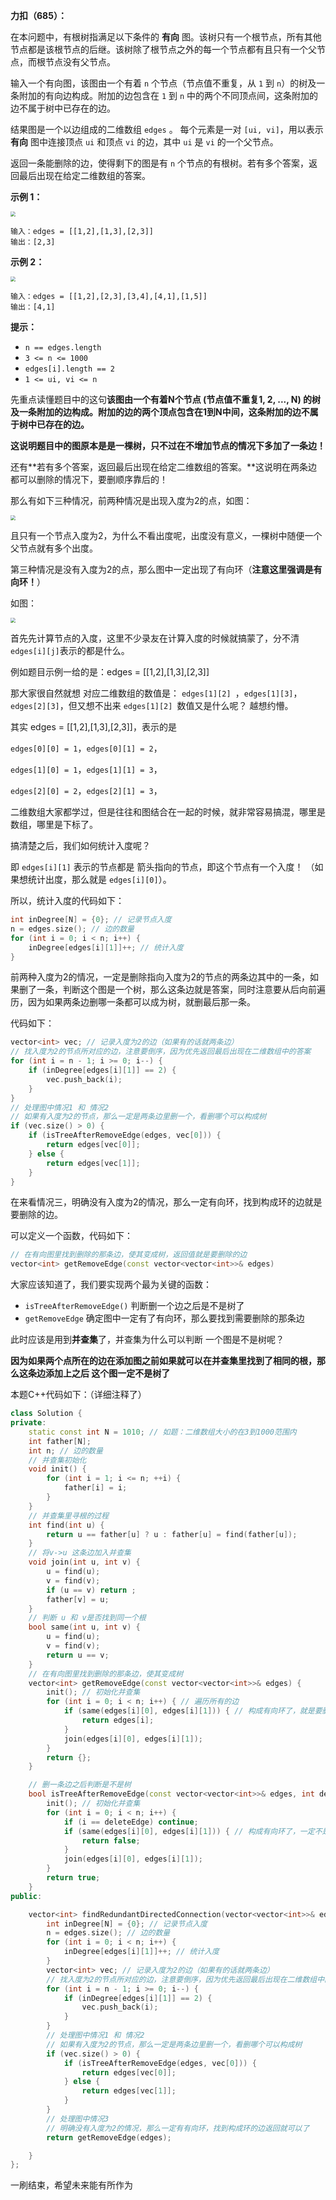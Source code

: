 **力扣（685）：**

在本问题中，有根树指满足以下条件的 **有向** 图。该树只有一个根节点，所有其他节点都是该根节点的后继。该树除了根节点之外的每一个节点都有且只有一个父节点，而根节点没有父节点。

输入一个有向图，该图由一个有着 `n` 个节点（节点值不重复，从 `1` 到 `n`）的树及一条附加的有向边构成。附加的边包含在 `1` 到 `n` 中的两个不同顶点间，这条附加的边不属于树中已存在的边。

结果图是一个以边组成的二维数组 `edges` 。 每个元素是一对 `[ui, vi]`，用以表示 **有向** 图中连接顶点 `ui` 和顶点 `vi` 的边，其中 `ui` 是 `vi` 的一个父节点。

返回一条能删除的边，使得剩下的图是有 `n` 个节点的有根树。若有多个答案，返回最后出现在给定二维数组的答案。

**示例 1：**

<img src="img/55.jpg" style="zoom: 50%;" />

```
输入：edges = [[1,2],[1,3],[2,3]]
输出：[2,3]
```

**示例 2：**

<img src="img/56.jpg" style="zoom:50%;" />

```
输入：edges = [[1,2],[2,3],[3,4],[4,1],[1,5]]
输出：[4,1]
```

 

**提示：**

- `n == edges.length`
- `3 <= n <= 1000`
- `edges[i].length == 2`
- `1 <= ui, vi <= n`







先重点读懂题目中的这句**该图由一个有着N个节点 (节点值不重复1, 2, ..., N) 的树及一条附加的边构成。附加的边的两个顶点包含在1到N中间，这条附加的边不属于树中已存在的边。**

**这说明题目中的图原本是是一棵树，只不过在不增加节点的情况下多加了一条边！**

还有**若有多个答案，返回最后出现在给定二维数组的答案。**这说明在两条边都可以删除的情况下，要删顺序靠后的！

那么有如下三种情况，前两种情况是出现入度为2的点，如图：

<img src="img/57.png" style="zoom: 50%;" />

且只有一个节点入度为2，为什么不看出度呢，出度没有意义，一棵树中随便一个父节点就有多个出度。

第三种情况是没有入度为2的点，那么图中一定出现了有向环（**注意这里强调是有向环！**）

如图：

<img src="img/58.png" style="zoom:50%;" />

首先先计算节点的入度，这里不少录友在计算入度的时候就搞蒙了，分不清 `edges[i][j]`表示的都是什么。

例如题目示例一给的是：edges = [[1,2],[1,3],[2,3]]

那大家很自然就想 对应二维数组的数值是： `edges[1][2] `，`edges[1][3]`，`edges[2][3]`，但又想不出来 `edges[1][2] `数值又是什么呢？ 越想约懵。

其实 edges = [[1,2],[1,3],[2,3]]，表示的是

`edges[0][0] = 1`，`edges[0][1] = 2`，

`edges[1][0] = 1`，`edges[1][1] = 3`，

`edges[2][0] = 2`，`edges[2][1] = 3`，

二维数组大家都学过，但是往往和图结合在一起的时候，就非常容易搞混，哪里是数组，哪里是下标了。

搞清楚之后，我们如何统计入度呢？

即 `edges[i][1]` 表示的节点都是 箭头指向的节点，即这个节点有一个入度！ （如果想统计出度，那么就是 `edges[i][0]`）。

所以，统计入度的代码如下：

```cpp
int inDegree[N] = {0}; // 记录节点入度
n = edges.size(); // 边的数量
for (int i = 0; i < n; i++) {
    inDegree[edges[i][1]]++; // 统计入度
}
```

前两种入度为2的情况，一定是删除指向入度为2的节点的两条边其中的一条，如果删了一条，判断这个图是一个树，那么这条边就是答案，同时注意要从后向前遍历，因为如果两条边删哪一条都可以成为树，就删最后那一条。

代码如下：

```cpp
vector<int> vec; // 记录入度为2的边（如果有的话就两条边）
// 找入度为2的节点所对应的边，注意要倒序，因为优先返回最后出现在二维数组中的答案
for (int i = n - 1; i >= 0; i--) {
    if (inDegree[edges[i][1]] == 2) {
        vec.push_back(i);
    }
}
// 处理图中情况1 和 情况2
// 如果有入度为2的节点，那么一定是两条边里删一个，看删哪个可以构成树
if (vec.size() > 0) {
    if (isTreeAfterRemoveEdge(edges, vec[0])) {
        return edges[vec[0]];
    } else {
        return edges[vec[1]];
    }
}
```

在来看情况三，明确没有入度为2的情况，那么一定有向环，找到构成环的边就是要删除的边。

可以定义一个函数，代码如下：

```cpp
// 在有向图里找到删除的那条边，使其变成树，返回值就是要删除的边
vector<int> getRemoveEdge(const vector<vector<int>>& edges)
```

大家应该知道了，我们要实现两个最为关键的函数：

- `isTreeAfterRemoveEdge()` 判断删一个边之后是不是树了
- `getRemoveEdge` 确定图中一定有了有向环，那么要找到需要删除的那条边

此时应该是用到**并查集**了，并查集为什么可以判断 一个图是不是树呢？

**因为如果两个点所在的边在添加图之前如果就可以在并查集里找到了相同的根，那么这条边添加上之后 这个图一定不是树了**

本题C++代码如下：（详细注释了）

```cpp
class Solution {
private:
    static const int N = 1010; // 如题：二维数组大小的在3到1000范围内
    int father[N];
    int n; // 边的数量
    // 并查集初始化
    void init() {
        for (int i = 1; i <= n; ++i) {
            father[i] = i;
        }
    }
    // 并查集里寻根的过程
    int find(int u) {
        return u == father[u] ? u : father[u] = find(father[u]);
    }
    // 将v->u 这条边加入并查集
    void join(int u, int v) {
        u = find(u);
        v = find(v);
        if (u == v) return ;
        father[v] = u;
    }
    // 判断 u 和 v是否找到同一个根
    bool same(int u, int v) {
        u = find(u);
        v = find(v);
        return u == v;
    }
    // 在有向图里找到删除的那条边，使其变成树
    vector<int> getRemoveEdge(const vector<vector<int>>& edges) {
        init(); // 初始化并查集
        for (int i = 0; i < n; i++) { // 遍历所有的边
            if (same(edges[i][0], edges[i][1])) { // 构成有向环了，就是要删除的边
                return edges[i];
            }
            join(edges[i][0], edges[i][1]);
        }
        return {};
    }

    // 删一条边之后判断是不是树
    bool isTreeAfterRemoveEdge(const vector<vector<int>>& edges, int deleteEdge) {
        init(); // 初始化并查集
        for (int i = 0; i < n; i++) {
            if (i == deleteEdge) continue;
            if (same(edges[i][0], edges[i][1])) { // 构成有向环了，一定不是树
                return false;
            }
            join(edges[i][0], edges[i][1]);
        }
        return true;
    }
public:

    vector<int> findRedundantDirectedConnection(vector<vector<int>>& edges) {
        int inDegree[N] = {0}; // 记录节点入度
        n = edges.size(); // 边的数量
        for (int i = 0; i < n; i++) {
            inDegree[edges[i][1]]++; // 统计入度
        }
        vector<int> vec; // 记录入度为2的边（如果有的话就两条边）
        // 找入度为2的节点所对应的边，注意要倒序，因为优先返回最后出现在二维数组中的答案
        for (int i = n - 1; i >= 0; i--) {
            if (inDegree[edges[i][1]] == 2) {
                vec.push_back(i);
            }
        }
        // 处理图中情况1 和 情况2
        // 如果有入度为2的节点，那么一定是两条边里删一个，看删哪个可以构成树
        if (vec.size() > 0) {
            if (isTreeAfterRemoveEdge(edges, vec[0])) {
                return edges[vec[0]];
            } else {
                return edges[vec[1]];
            }
        }
        // 处理图中情况3
        // 明确没有入度为2的情况，那么一定有有向环，找到构成环的边返回就可以了
        return getRemoveEdge(edges);

    }
};
```







一刷结束，希望未来能有所作为